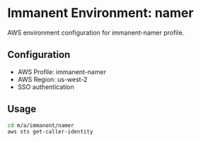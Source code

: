 # Immanent Environment: namer

AWS environment configuration for immanent-namer profile.

## Configuration

- AWS Profile: immanent-namer
- AWS Region: us-west-2
- SSO authentication

## Usage

```bash
cd m/a/immanent/namer
aws sts get-caller-identity
```

